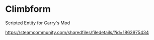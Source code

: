# Climbform
Scripted Entity for Garry's Mod

https://steamcommunity.com/sharedfiles/filedetails/?id=1863975434
